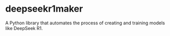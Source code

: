 # deepseekr1maker
A Python library that automates the process of creating and training models like DeepSeek R1.
